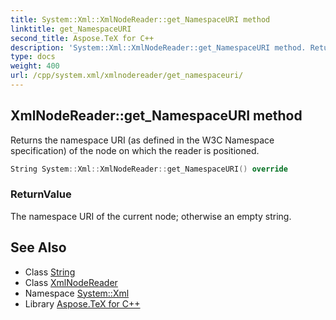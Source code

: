 ```yaml
---
title: System::Xml::XmlNodeReader::get_NamespaceURI method
linktitle: get_NamespaceURI
second_title: Aspose.TeX for C++
description: 'System::Xml::XmlNodeReader::get_NamespaceURI method. Returns the namespace URI (as defined in the W3C Namespace specification) of the node on which the reader is positioned in C++.'
type: docs
weight: 400
url: /cpp/system.xml/xmlnodereader/get_namespaceuri/
---
```

## XmlNodeReader::get_NamespaceURI method


Returns the namespace URI (as defined in the W3C Namespace specification) of the node on which the reader is positioned.

```cpp
String System::Xml::XmlNodeReader::get_NamespaceURI() override
```


### ReturnValue

The namespace URI of the current node; otherwise an empty string.

## See Also

* Class [String](../../../system/string/)
* Class [XmlNodeReader](../)
* Namespace [System::Xml](../../)
* Library [Aspose.TeX for C++](../../../)
